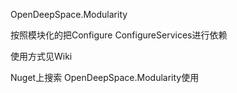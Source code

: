 OpenDeepSpace.Modularity

按照模块化的把Configure ConfigureServices进行依赖

使用方式见Wiki

Nuget上搜索 OpenDeepSpace.Modularity使用
